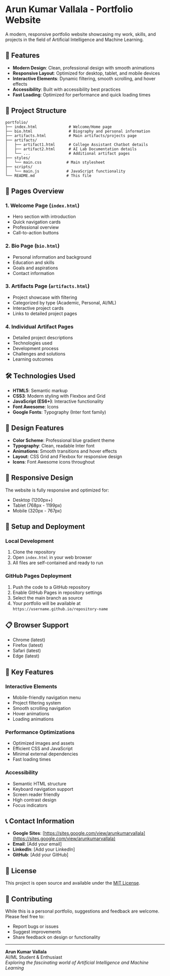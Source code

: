 # Arun Kumar Vallala - Portfolio Website

A modern, responsive portfolio website showcasing my work, skills, and projects in the field of Artificial Intelligence and Machine Learning.

## 🌟 Features

- **Modern Design**: Clean, professional design with smooth animations
- **Responsive Layout**: Optimized for desktop, tablet, and mobile devices
- **Interactive Elements**: Dynamic filtering, smooth scrolling, and hover effects
- **Accessibility**: Built with accessibility best practices
- **Fast Loading**: Optimized for performance and quick loading times

## 📁 Project Structure

```
portfolio/
├── index.html              # Welcome/Home page
├── bio.html                # Biography and personal information
├── artifacts.html          # Main artifacts/projects page
├── artifacts/
│   ├── artifact1.html      # College Assistant Chatbot details
│   ├── artifact2.html      # AI Lab Documentation details
│   └── ...                 # Additional artifact pages
├── styles/
│   └── main.css           # Main stylesheet
├── scripts/
│   └── main.js            # JavaScript functionality
└── README.md              # This file
```

## 🚀 Pages Overview

### 1. Welcome Page (`index.html`)
- Hero section with introduction
- Quick navigation cards
- Professional overview
- Call-to-action buttons

### 2. Bio Page (`bio.html`)
- Personal information and background
- Education and skills
- Goals and aspirations
- Contact information

### 3. Artifacts Page (`artifacts.html`)
- Project showcase with filtering
- Categorized by type (Academic, Personal, AI/ML)
- Interactive project cards
- Links to detailed project pages

### 4. Individual Artifact Pages
- Detailed project descriptions
- Technologies used
- Development process
- Challenges and solutions
- Learning outcomes

## 🛠️ Technologies Used

- **HTML5**: Semantic markup
- **CSS3**: Modern styling with Flexbox and Grid
- **JavaScript (ES6+)**: Interactive functionality
- **Font Awesome**: Icons
- **Google Fonts**: Typography (Inter font family)

## 🎨 Design Features

- **Color Scheme**: Professional blue gradient theme
- **Typography**: Clean, readable Inter font
- **Animations**: Smooth transitions and hover effects
- **Layout**: CSS Grid and Flexbox for responsive design
- **Icons**: Font Awesome icons throughout

## 📱 Responsive Design

The website is fully responsive and optimized for:
- Desktop (1200px+)
- Tablet (768px - 1199px)
- Mobile (320px - 767px)

## 🔧 Setup and Deployment

### Local Development
1. Clone the repository
2. Open `index.html` in your web browser
3. All files are self-contained and ready to run

### GitHub Pages Deployment
1. Push the code to a GitHub repository
2. Enable GitHub Pages in repository settings
3. Select the main branch as source
4. Your portfolio will be available at `https://username.github.io/repository-name`

## 📋 Browser Support

- Chrome (latest)
- Firefox (latest)
- Safari (latest)
- Edge (latest)

## 🎯 Key Features

### Interactive Elements
- Mobile-friendly navigation menu
- Project filtering system
- Smooth scrolling navigation
- Hover animations
- Loading animations

### Performance Optimizations
- Optimized images and assets
- Efficient CSS and JavaScript
- Minimal external dependencies
- Fast loading times

### Accessibility
- Semantic HTML structure
- Keyboard navigation support
- Screen reader friendly
- High contrast design
- Focus indicators

## 📞 Contact Information

- **Google Sites**: [https://sites.google.com/view/arunkumarvallala](https://sites.google.com/view/arunkumarvallala)
- **Email**: [Add your email]
- **LinkedIn**: [Add your LinkedIn]
- **GitHub**: [Add your GitHub]

## 📝 License

This project is open source and available under the [MIT License](LICENSE).

## 🤝 Contributing

While this is a personal portfolio, suggestions and feedback are welcome. Please feel free to:
- Report bugs or issues
- Suggest improvements
- Share feedback on design or functionality

---

**Arun Kumar Vallala**  
AI/ML Student & Enthusiast  
*Exploring the fascinating world of Artificial Intelligence and Machine Learning*
